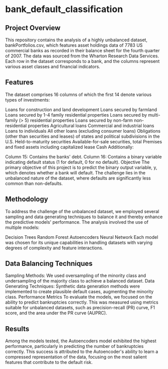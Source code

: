 # bank_default_classification

## Project Overview
This repository contains the analysis of a highly unbalanced dataset, bankPortfolios.csv, which features asset holdings data of 7783 US commercial banks as recorded in their balance sheet for the fourth quarter of 2007. The data was sourced from the Wharton Research Data Services. Each row in the dataset corresponds to a bank, and the columns represent various asset classes and financial indicators.

## Features
The dataset comprises 16 columns of which the first 14 denote various types of investments:

Loans for construction and land development
Loans secured by farmland
Loans secured by 1-4 family residential properties
Loans secured by multi-family (> 5) residential properties
Loans secured by non-farm non-residential properties
Agricultural loans
Commercial and industrial loans
Loans to individuals
All other loans (excluding consumer loans)
Obligations (other than securities and leases) of states and political subdivisions in the U.S.
Held-to-maturity securities
Available-for-sale securities, total
Premises and fixed assets including capitalized lease
Cash
Additionally:

Column 15: Contains the banks' debt.
Column 16: Contains a binary variable indicating default status (1 for default, 0 for no default).
Objective
The primary objective of this project is to predict the binary output variable, y, which denotes whether a bank will default. The challenge lies in the unbalanced nature of the dataset, where defaults are significantly less common than non-defaults.

## Methodology
To address the challenge of the unbalanced dataset, we employed several sampling and data generating techniques to balance it and thereby enhance the predictive models' performance. The analysis involved the use of multiple models:

Decision Trees
Random Forest
Autoencoders
Neural Network
Each model was chosen for its unique capabilities in handling datasets with varying degrees of complexity and feature interactions.

## Data Balancing Techniques
Sampling Methods: We used oversampling of the minority class and undersampling of the majority class to achieve a balanced dataset.
Data Generating Techniques: Synthetic data generation methods were implemented to create plausible default cases, augmenting the minority class.
Performance Metrics
To evaluate the models, we focused on the ability to predict bankruptcies correctly. This was measured using metrics suitable for unbalanced datasets, such as precision-recall (PR) curve, F1 score, and the area under the PR curve (AUPRC).

## Results
Among the models tested, the Autoencoders model exhibited the highest performance, particularly in predicting the number of bankruptcies correctly. This success is attributed to the Autoencoder's ability to learn a compressed representation of the data, focusing on the most salient features that contribute to the default risk.
